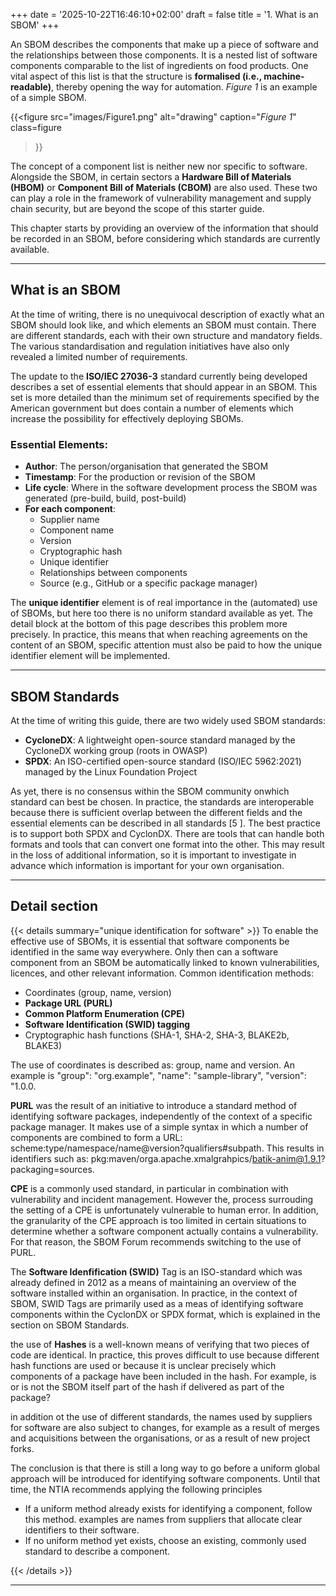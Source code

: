 +++
date = '2025-10-22T16:46:10+02:00'
draft = false
title = '1. What is an SBOM'
+++

An SBOM describes the components that make up a piece of software and the relationships between those components. It is a nested list of software components comparable to the list of ingredients on food products. One vital aspect of this list is that the structure is **formalised (i.e., machine-readable)**, thereby opening the way for automation. *Figure 1* is an example of a simple SBOM.

{{<figure 
src="images/Figure1.png" 
alt="drawing"
caption="*Figure 1*"
class=figure
>}}

The concept of a component list is neither new nor specific to software. Alongside the SBOM, in certain sectors a **Hardware Bill of Materials (HBOM)** or **Component Bill of Materials (CBOM)** are also used. These two can play a role in the framework of vulnerability management and supply chain security, but are beyond the scope of this starter guide.

This chapter starts by providing an overview of the information that should be recorded in an SBOM, before considering which standards are currently available.

---
## What is an SBOM

At the time of writing, there is no unequivocal description of exactly what an SBOM should look like, and which elements an SBOM must contain. There are different standards, each with their own structure and mandatory fields. The various standardisation and regulation initiatives have also only revealed a limited number of requirements.

The update to the **ISO/IEC 27036-3** standard currently being developed describes a set of essential elements that should appear in an SBOM. This set is more detailed than the minimum set of requirements specified by the American government but does contain a number of elements which increase the possibility for effectively deploying SBOMs.

### Essential Elements:
- **Author**: The person/organisation that generated the SBOM
- **Timestamp**: For the production or revision of the SBOM
- **Life cycle**: Where in the software development process the SBOM was generated (pre-build, build, post-build)
- **For each component**:
  - Supplier name
  - Component name
  - Version
  - Cryptographic hash
  - Unique identifier
  - Relationships between components
  - Source (e.g., GitHub or a specific package manager)

The **unique identifier** element is of real importance in the (automated) use of SBOMs, but here too there is no uniform standard available as yet.
The detail block at the bottom of this page describes this problem more precisely. In practice, this means that when reaching agreements on the content of an SBOM, specific attention must also be paid to how the unique identifier element will be implemented.

---

## SBOM Standards

At the time of writing this guide, there are two widely used SBOM standards:
- **CycloneDX**: A lightweight open-source standard managed by the CycloneDX working group (roots in OWASP)
- **SPDX**: An ISO-certified open-source standard (ISO/IEC 5962:2021) managed by the Linux Foundation Project

As yet, there is no consensus within the SBOM community onwhich standard can best be chosen. In practice, the standards are interoperable because there is sufficient overlap between the different fields and the essential elements can be described in all standards [5 ]. 
The best practice is to support both SPDX and CyclonDX. There are tools that can handle both formats and tools that can convert one format into the other. This may result in the loss of additional information, so it is important to investigate in advance which information is important for your own organisation.


---
## Detail section

{{< details summary="unique identification for software" >}}
To enable the effective use of SBOMs, it is essential that software components be identified in the same way everywhere. Only then can a software component from an SBOM be automatically linked to known vulnerabilities, licences, and other relevant information.
Common identification methods:
- Coordinates (group, name, version)
- **Package URL (PURL)**
- **Common Platform Enumeration (CPE)**
- **Software Identification (SWID) tagging**
- Cryptographic hash functions (SHA-1, SHA-2, SHA-3, BLAKE2b, BLAKE3)

The use of coordinates is described as: group, name and version. 
An example is "group": "org.example", "name": "sample-library", 
"version": "1.0.0.

**PURL** was the result of an initiative to introduce a standard method of identifying software packages, independently of the context of a specific package manager. It makes use of a simple syntax in which a number of components are combined to form a URL: scheme:type/namespace/name@version?qualifiers#subpath. This results in identifiers such as: pkg:maven/orga.apache.xmalgrahpics/batik-anim@1.9.1?packaging=sources.

**CPE** is a commonly used standard, in particular in combination with vulnerability and incident management. However the, process surrouding the setting of a CPE is unfortunately vulnerable to human error. In addition, the granularity of the CPE approach is too limited in certain situations to determine whether a software component actually contains a vulnerability. For that reason, the SBOM Forum recommends switching to the use of PURL.

The **Software Idenfification (SWID)** Tag is an ISO-standard which was already defined in 2012 as a means of maintaining an overview of the software installed within an organisation. In practice, in the context of SBOM, SWID Tags are primarily used as a meas of identifying software components within the CyclonDX or SPDX format, which is explained in the section on SBOM Standards.

the use of **Hashes** is a well-known means of verifying that two pieces of code are identical. In practice, this proves difficult to use because different hash functions are used or because it is unclear precisely which components of a package have been included in the hash. For example, is or is not the SBOM itself part of the hash if delivered as part of the package?

in addition ot the use of different standards, the names used by suppliers for software are also subject to changes, for example as a result of merges and acquisitions between the organisations, or as a result of new project forks.

The conclusion is that there is still a long way to go before a uniform global approach will be introduced for identifying software components. Until that time, the NTIA recommends applying the following principles
- If a uniform method already exists for identifying a component, follow this method. examples are names from suppliers that allocate clear identifiers to their software.
- If no uniform method yet exists, choose an existing, commonly used standard to describe a component.


{{< /details >}}

---